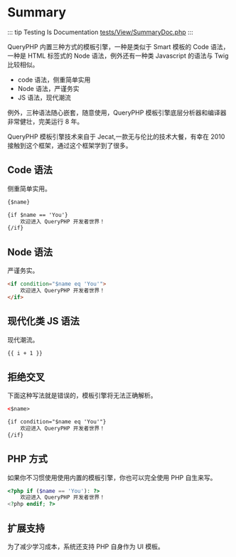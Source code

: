 # Summary

::: tip Testing Is Documentation
[tests/View/SummaryDoc.php](https://github.com/hunzhiwange/framework/blob/master/tests/View/SummaryDoc.php)
:::
    
QueryPHP 内置三种方式的模板引擎，一种是类似于 Smart 模板的 Code 语法，一种是 HTML 标签式的 Node 语法，例外还有一种类 Javascript 的语法与 Twig 比较相似。

 * code 语法，侧重简单实用
 * Node 语法，严谨务实
 * JS 语法，现代潮流

例外，三种语法随心嵌套，随意使用，QueryPHP 模板引擎底层分析器和编译器非常健壮，完美运行 8 年。

QueryPHP 模板引擎技术来自于 Jecat,一款无与伦比的技术大餐，有幸在 2010 接触到这个框架，通过这个框架学到了很多。


## Code 语法

侧重简单实用。

``` html
{$name}

{if $name == 'You'}
    欢迎进入 QueryPHP 开发者世界！
{/if}
```
    
## Node 语法

严谨务实。

``` html
<if condition="$name eq 'You'">
    欢迎进入 QueryPHP 开发者世界！
</if>
```
    
## 现代化类 JS 语法

现代潮流。

``` html
{{ i + 1 }}
```
    
## 拒绝交叉

下面这种写法就是错误的，模板引擎将无法正确解析。

``` html
<$name>

{if condition="$name eq 'You'"}
    欢迎进入 QueryPHP 开发者世界！
{/if}
```
    
## PHP 方式

如果你不习惯使用使用内置的模板引擎，你也可以完全使用 PHP 自生来写。

``` php
<?php if ($name == 'You'): ?>
    欢迎进入 QueryPHP 开发者世界！
<?php endif; ?>
```
    
## 扩展支持

为了减少学习成本，系统还支持 PHP 自身作为 UI 模板。